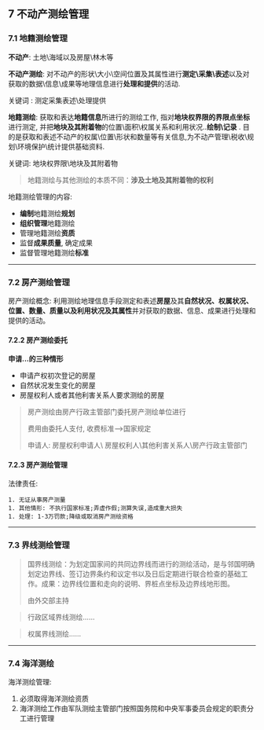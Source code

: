 ## 7 不动产测绘管理



### 7.1 地籍测绘管理

**不动产**: 土地\海域以及房屋\林木等



**不动产测绘**: 对不动产的形状\大小\空间位置及其属性进行**测定\采集\表述**以及对获取的数据\信息\成果等地理信息进行**处理和提供**的活动.

关键词 :  测定采集表述\处理提供



**地籍测绘**: 获取和表达**地籍信息**所进行的测绘工作, 指对**地块权界限的界限点坐标**进行测定, 并把**地块及其附着物**的位置\面积\权属关系和利用状况..**绘制\记录** . 目的是获取和表述不动产的权属\位置\形状和数量等有关信息,为不动产管理\税收\规划\环境保护\统计提供基础资料.

关键词: 地块权界限\地块及其附着物



>  地籍测绘与其他测绘的本质不同：**涉及土地及其附着物的权利**



地籍测绘管理的内容:

* **编制**地籍测绘**规划**
* **组织管理**地籍测绘
* 管理地籍测绘**资质**
* 监督**成果质量**, 确定成果
* 监督管理地籍测绘**标准**





---

### 7.2 房产测绘管理

房产测绘概念: 利用测绘地理信息手段测定和表述**房屋**及其**自然状况、权属状况、位置、数量、质量以及利用状况及其属性**并对获取的数据、信息、成果进行处理和提供的活动。



#### 7.2.2 **房产测绘委托**

**申请...的三种情形**

* 申请产权初次登记的房屋
* 自然状况发生变化的房屋
* 房屋权利人或者其他利害关系人要求测绘的房屋

> 房产测绘由房产行政主管部门委托房产测绘单位进行
>
> 费用由委托人支付, 收费标准-->国家规定
>
> 申请人: 房屋权利申请人\ 房屋权利人\其他利害关系人\房产行政主管部门



#### 7.2.3 房产测绘管理

法律责任:

	1. 无证从事房产测量
	1. 其他情形: 不执行国家标准;弄虚作假;测算失误,造成重大损失
	1. 处理: 1-3万罚款;降级或取消房产测绘资格



---

### 7.3 界线测绘管理

>  国界线测绘：为划定国家间的共同边界线而进行的测绘活动，是与邻国明确划定边界线、签订边界条约和议定书以及日后定期进行联合检查的基础工作。成果：边界线位置和走向的说明、界桩点坐标及边界线地形图。
>
> 
>
> 由外交部主持

> 行政区域界线测绘......

> 权属界线测绘......





---

### 7.4 海洋测绘

海洋测绘管理:

1. 必须取得海洋测绘资质
2. 海洋测绘工作由军队测绘主管部门按照国务院和中央军事委员会规定的职责分工进行管理